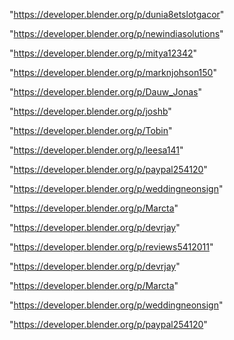 "https://developer.blender.org/p/dunia8etslotgacor"

"https://developer.blender.org/p/newindiasolutions"

"https://developer.blender.org/p/mitya12342"

"https://developer.blender.org/p/marknjohson150"

"https://developer.blender.org/p/Dauw_Jonas"

"https://developer.blender.org/p/joshb"

"https://developer.blender.org/p/Tobin"

"https://developer.blender.org/p/leesa141"

"https://developer.blender.org/p/paypal254120"

"https://developer.blender.org/p/weddingneonsign"

"https://developer.blender.org/p/Marcta"

"https://developer.blender.org/p/devrjay"

"https://developer.blender.org/p/reviews5412011"

 
"https://developer.blender.org/p/devrjay"


"https://developer.blender.org/p/Marcta"


"https://developer.blender.org/p/weddingneonsign"


"https://developer.blender.org/p/paypal254120"


 
